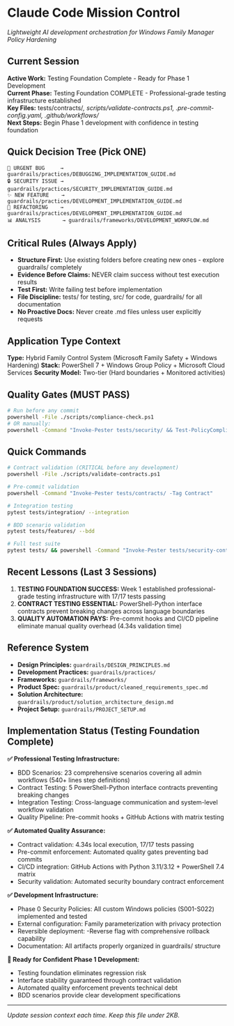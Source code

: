 # Claude Code Mission Control
*Lightweight AI development orchestration for Windows Family Manager Policy Hardening*

## Current Session 
**Active Work:** Testing Foundation Complete - Ready for Phase 1 Development  
**Current Phase:** Testing Foundation COMPLETE - Professional-grade testing infrastructure established  
**Key Files:** tests/contracts/*, scripts/validate-contracts.ps1, .pre-commit-config.yaml, .github/workflows/*  
**Next Steps:** Begin Phase 1 development with confidence in testing foundation

## Quick Decision Tree (Pick ONE)
```
🚨 URGENT BUG     → guardrails/practices/DEBUGGING_IMPLEMENTATION_GUIDE.md
🔒 SECURITY ISSUE → guardrails/practices/SECURITY_IMPLEMENTATION_GUIDE.md  
✨ NEW FEATURE    → guardrails/practices/DEVELOPMENT_IMPLEMENTATION_GUIDE.md
🧹 REFACTORING    → guardrails/practices/DEVELOPMENT_IMPLEMENTATION_GUIDE.md
📊 ANALYSIS       → guardrails/frameworks/DEVELOPMENT_WORKFLOW.md
```

## Critical Rules (Always Apply)
- **Structure First:** Use existing folders before creating new ones - explore guardrails/ completely
- **Evidence Before Claims:** NEVER claim success without test execution results
- **Test First:** Write failing test before implementation
- **File Discipline:** tests/ for testing, src/ for code, guardrails/ for all documentation
- **No Proactive Docs:** Never create .md files unless user explicitly requests

## Application Type Context
**Type:** Hybrid Family Control System (Microsoft Family Safety + Windows Hardening)
**Stack:** PowerShell 7 + Windows Group Policy + Microsoft Cloud Services
**Security Model:** Two-tier (Hard boundaries + Monitored activities)

## Quality Gates (MUST PASS)
```bash
# Run before any commit
powershell -File ./scripts/compliance-check.ps1
# OR manually:
powershell -Command "Invoke-Pester tests/security/ && Test-PolicyCompliance && Invoke-ScriptAnalyzer src/"
```

## Quick Commands
```bash
# Contract validation (CRITICAL before any development)
powershell -File ./scripts/validate-contracts.ps1

# Pre-commit validation
powershell -Command "Invoke-Pester tests/contracts/ -Tag Contract"

# Integration testing
pytest tests/integration/ --integration

# BDD scenario validation  
pytest tests/features/ --bdd

# Full test suite
pytest tests/ && powershell -Command "Invoke-Pester tests/security-contracts/"
```

## Recent Lessons (Last 3 Sessions)
1. **TESTING FOUNDATION SUCCESS:** Week 1 established professional-grade testing infrastructure with 17/17 tests passing
2. **CONTRACT TESTING ESSENTIAL:** PowerShell-Python interface contracts prevent breaking changes across language boundaries  
3. **QUALITY AUTOMATION PAYS:** Pre-commit hooks and CI/CD pipeline eliminate manual quality overhead (4.34s validation time)

## Reference System
- **Design Principles:** `guardrails/DESIGN_PRINCIPLES.md`
- **Development Practices:** `guardrails/practices/`
- **Frameworks:** `guardrails/frameworks/`
- **Product Spec:** `guardrails/product/cleaned_requirements_spec.md`
- **Solution Architecture:** `guardrails/product/solution_architecture_design.md`
- **Project Setup:** `guardrails/PROJECT_SETUP.md`

## Implementation Status (Testing Foundation Complete)

**✅ Professional Testing Infrastructure:**
- BDD Scenarios: 23 comprehensive scenarios covering all admin workflows (540+ lines step definitions)
- Contract Testing: 5 PowerShell-Python interface contracts preventing breaking changes
- Integration Testing: Cross-language communication and system-level workflow validation
- Quality Pipeline: Pre-commit hooks + GitHub Actions with matrix testing

**✅ Automated Quality Assurance:**
- Contract validation: 4.34s local execution, 17/17 tests passing
- Pre-commit enforcement: Automated quality gates preventing bad commits  
- CI/CD integration: GitHub Actions with Python 3.11/3.12 + PowerShell 7.4 matrix
- Security validation: Automated security boundary contract enforcement

**✅ Development Infrastructure:**
- Phase 0 Security Policies: All custom Windows policies (S001-S022) implemented and tested
- External configuration: Family parameterization with privacy protection
- Reversible deployment: -Reverse flag with comprehensive rollback capability
- Documentation: All artifacts properly organized in guardrails/ structure

**🚀 Ready for Confident Phase 1 Development:**
- Testing foundation eliminates regression risk
- Interface stability guaranteed through contract validation
- Automated quality enforcement prevents technical debt
- BDD scenarios provide clear development specifications

---
*Update session context each time. Keep this file under 2KB.*